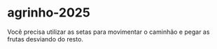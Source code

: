 # agrinho-2025
Você precisa utilizar as setas para movimentar o caminhão e pegar as frutas desviando do resto.
